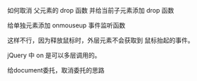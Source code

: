 

如何取消 父元素的  drop 函数
并给当前子元素添加 drop 函数




给单独元素添加 onmouseup 事件监听函数

这样不行，因为释放鼠标时，外层元素不会获取到 鼠标抬起的事件。








jQuery 中 on 是可以多层调用的。



给document委托，取消委托的思路


